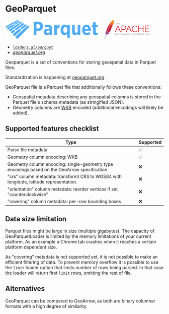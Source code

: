 # GeoParquet

![parquet-logo](../images/parquet-logo-small.png)
&emsp;
![apache-logo](../../../images/logos/apache-logo.png)

- _[`loaders.gl/parquet`](/docs/modules/parquet)_
- _[geoparquet.org](https://geoparquet.org)_

Geoparquet is a set of conventions for storing geospatial data in Parquet files.

Standardization is happening at [geoparquet.org](https://geoparquet.org).

GeoParquet file is a Parquet file that additionally follows these conventions:

- Geospatial metadata describing any geospatial columns is stored in the Parquet file's schema metadata (as stringified JSON).
- Geometry columns are [WKB](/docs/modules/wkt/formats/wkb) encoded (additional encodings will likely be added).

## Supported features checklist

| Type                                                                                         | Supported |
| -------------------------------------------------------------------------------------------- | --------- |
| Parse file metadata                                                                          | ✅        |
| Geometry column encoding: WKB                                                                | ✅        |
| Geometry column encoding: single-geometry type encodings based on the GeoArrow specification | ❌        |
| "crs" column metadata: transformt CRS to WGS84 with longitude, latitude representation.      | ❌        |
| "orientation" column metadata: reorder vertices if set "counterclockwise"                    | ❌        |
| "covering" column metadata: per-row bounding boxes                                           | ❌        |

## Data size limitation

Parquet files might be large in size (multiple gigabytes). The capacity of GeoParquetLoader is limited by the memory limitations of your current platform. As an example a Chrome tab crashes when it reaches a certain platform dependent size. 
	
As "covering" metadata is not supported yet, it is not possible to make an efficient filtering of data. To prevent memory overflow it is possible to use the `limit` loader option that limits number of rows being parsed. In that case the loader will return first `limit` rows, omitting the rest of file.

## Alternatives

GeoParquet can be compared to GeoArrow, as both are binary columnar formats with a high degree of similarity.
